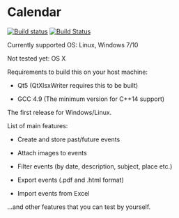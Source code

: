 # Calendar

[![Build status](https://ci.appveyor.com/api/projects/status/ttevkyl6g98lcj2s?svg=true)](https://ci.appveyor.com/project/Stivius/calendar-478ag)  [![Build Status](https://semaphoreci.com/api/v1/stivius/calendar/branches/master/shields_badge.svg)](https://semaphoreci.com/stivius/calendar)

Currently supported OS: Linux, Windows 7/10

Not tested yet: OS X

Requirements to build this on your host machine:

- Qt5 (QtXlsxWriter requires this to be built)

- GCC 4.9 (The minimum version for C++14 support)

The first release for Windows/Linux.

List of main features:

- Create and store past/future events

- Attach images to events

- Filter events (by date, description, subject, place etc.)

- Export events (.pdf and .html format)

- Import events from Excel

...and other features that you can test by yourself.